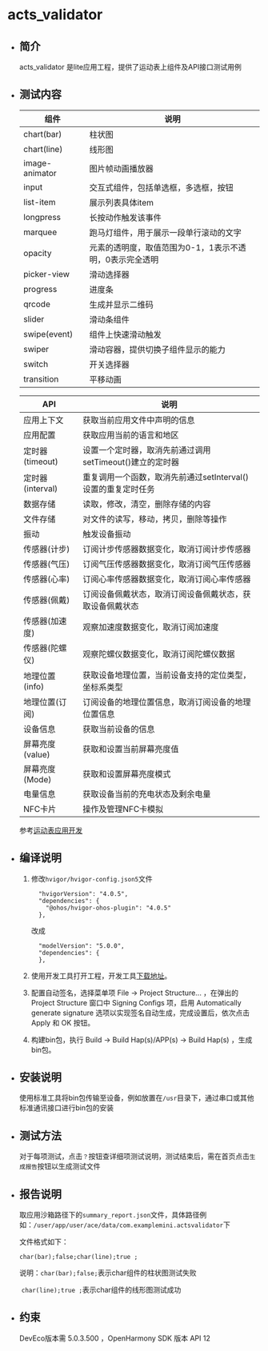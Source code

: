 # acts_validator

- ## 简介

  acts_validator 是lite应用工程，提供了运动表上组件及API接口测试用例

- ## 测试内容

  | 组件           | 说明                                                    |
  | -------------- | ------------------------------------------------------- |
  | chart(bar)     | 柱状图                                                  |
  | chart(line)    | 线形图                                                  |
  | image-animator | 图片帧动画播放器                                        |
  | input          | 交互式组件，包括单选框，多选框，按钮                    |
  | list-item      | 展示列表具体item                                        |
  | longpress      | 长按动作触发该事件                                      |
  | marquee        | 跑马灯组件，用于展示一段单行滚动的文字                  |
  | opacity        | 元素的透明度，取值范围为0-1，1表示不透明，0表示完全透明 |
  | picker-view    | 滑动选择器                                              |
  | progress       | 进度条                                                  |
  | qrcode         | 生成并显示二维码                                        |
  | slider         | 滑动条组件                                              |
  | swipe(event)   | 组件上快速滑动触发                                      |
  | swiper         | 滑动容器，提供切换子组件显示的能力                      |
  | switch         | 开关选择器                                              |
  | transition     | 平移动画                                                |

  | API              | 说明                                                         |
  | ---------------- | ------------------------------------------------------------ |
  | 应用上下文       | 获取当前应用文件中声明的信息                                 |
  | 应用配置         | 获取应用当前的语言和地区                                     |
  | 定时器(timeout)  | 设置一个定时器，取消先前通过调用setTimeout()建立的定时器     |
  | 定时器(interval) | 重复调用一个函数，取消先前通过setInterval()设置的重复定时任务 |
  | 数据存储         | 读取，修改，清空，删除存储的内容                             |
  | 文件存储         | 对文件的读写，移动，拷贝，删除等操作                         |
  | 振动             | 触发设备振动                                                 |
  | 传感器(计步)     | 订阅计步传感器数据变化，取消订阅计步传感器                   |
  | 传感器(气压)     | 订阅气压传感器数据变化，取消订阅气压传感器                   |
  | 传感器(心率)     | 订阅心率传感器数据变化，取消订阅心率传感器                   |
  | 传感器(佩戴)     | 订阅设备佩戴状态，取消订阅设备佩戴状态，获取设备佩戴状态     |
  | 传感器(加速度)   | 观察加速度数据变化，取消订阅加速度                           |
  | 传感器(陀螺仪)   | 观察陀螺仪数据变化，取消订阅陀螺仪数据                       |
  | 地理位置(info)   | 获取设备地理位置，当前设备支持的定位类型，坐标系类型         |
  | 地理位置(订阅)   | 订阅设备的地理位置信息，取消订阅设备的地理位置信息           |
  | 设备信息         | 获取当前设备的信息                                           |
  | 屏幕亮度(value)  | 获取和设置当前屏幕亮度值                                     |
  | 屏幕亮度(Mode)   | 获取和设置屏幕亮度模式                                       |
  | 电量信息         | 获取设备当前的充电状态及剩余电量                             |
  | NFC卡片          | 操作及管理NFC卡模拟                                          |

  参考[运动表应用开发](https://e.gitee.com/kunyuan-hongke/repos/cooperation-team-L0UI/doc/tree/master/%E8%BF%90%E5%8A%A8%E8%A1%A8%E5%BA%94%E7%94%A8%E5%BC%80%E5%8F%91)

- ## 编译说明

  1. 修改`hvigor/hvigor-config.json5`文件

     ~~~
       "hvigorVersion": "4.0.5",
       "dependencies": {
         "@ohos/hvigor-ohos-plugin": "4.0.5"
       },
     ~~~

     改成

     ~~~
       "modelVersion": "5.0.0",
       "dependencies": {
       },
     ~~~

  2. 使用开发工具打开工程，开发工具[下载地址](https://developer.huawei.com/consumer/cn/download/deveco-studio)。

  3. 配置自动签名，选择菜单项 File -> Project Structure... ，在弹出的 Project Structure 窗口中 Signing Configs 项，启用 Automatically generate signature 选项以实现签名自动生成，完成设置后，依次点击 Apply 和 OK 按钮。

  4. 构建bin包，执行 Build -> Build Hap(s)/APP(s) -> Build Hap(s) ，生成bin包。

- ## 安装说明

  使用标准工具将bin包传输至设备，例如放置在`/usr`目录下，通过串口或其他标准通讯接口进行bin包的安装
  
- ## 测试方法

  对于每项测试，点击`？`按钮查详细项测试说明，测试结束后，需在首页点击`生成报告`按钮以生成测试文件
  
- ## 报告说明

  取应用沙箱路径下的`summary_report.json`文件，具体路径例如：`/user/app/user/ace/data/com.examplemini.actsvalidator`下
  
  文件格式如下：
  
  ~~~
  char(bar);false;char(line);true ;
  ~~~
  
  说明：`char(bar);false;`表示char组件的柱状图测试失败
  
  ​		    `char(line);true ;`表示char组件的线形图测试成功
  
- ## 约束

  DevEco版本需 5.0.3.500 ，OpenHarmony SDK 版本 API 12

​		